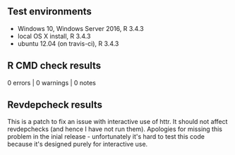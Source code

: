 ## Test environments
* Windows 10, Windows Server 2016, R 3.4.3
* local OS X install, R 3.4.3
* ubuntu 12.04 (on travis-ci), R 3.4.3

## R CMD check results
0 errors | 0 warnings | 0 notes

## Revdepcheck results

This is a patch to fix an issue with interactive use of httr. It should not affect revdepchecks (and hence I have not run them).  Apologies for missing this problem in the inial release - unfortunately it's hard to test this code because it's designed purely for interactive use.
